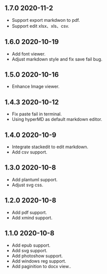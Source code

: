 ## 1.7.0 2020-11-2
- Support export markdwon to pdf.
- Support edit xlsx、xls、csv.

## 1.6.0 2020-10-19
- Add font viewer.
- Adjust markdown style and fix save fail bug.


## 1.5.0 2020-10-16
- Enhance Image viewer.

## 1.4.3 2020-10-12
- Fix paste fail in terminal.
- Using hyperMD as default markdown editor.

## 1.4.0 2020-10-9
- Integrate stackedit to edit markdown.
- Add csv support.

## 1.3.0 2020-10-8
- Add plantuml support.
- Adjust svg css.

## 1.2.0 2020-10-8
- Add pdf support.
- Add xmind support.

## 1.1.0 2020-10-8
- Add epub support.
- Add svg support.
- Add photoshow support.
- Add windows reg support.
- Add paginition to docx view..